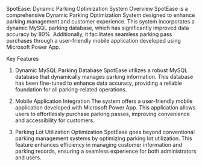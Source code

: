SpotEase: Dynamic Parking Optimization System
Overview
SpotEase is a comprehensive Dynamic Parking Optimization System designed to enhance parking management and customer experience. This system incorporates a dynamic MySQL parking database, which has significantly improved data accuracy by 80%. Additionally, it facilitates seamless parking pass purchases through a user-friendly mobile application developed using Microsoft Power App.

Key Features
1. Dynamic MySQL Parking Database
SpotEase utilizes a robust MySQL database that dynamically manages parking information. This database has been fine-tuned to enhance data accuracy, providing a reliable foundation for all parking-related operations.

2. Mobile Application Integration
The system offers a user-friendly mobile application developed with Microsoft Power App. This application allows users to effortlessly purchase parking passes, improving convenience and accessibility for customers.

3. Parking Lot Utilization Optimization
SpotEase goes beyond conventional parking management systems by optimizing parking lot utilization. This feature enhances efficiency in managing customer information and parking records, ensuring a seamless experience for both administrators and users.
